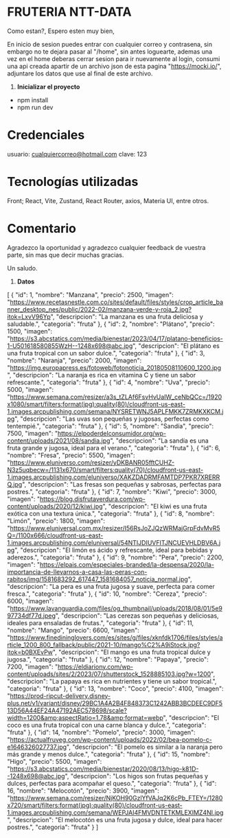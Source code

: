# FRUTERIA NTT-DATA

Como estan?,
Espero esten muy bien,

  En inicio de sesion puedes entrar con cualquier correo y contrasena, sin embargo no te dejara pasar al "/home", sin antes loguearte, ademas una vez en el home deberas cerrar sesion para ir nuevamente al login, consumi una api creada apartir de un archivo json de esta pagina "https://mocki.io/", adjuntare los datos que use al final de este archivo.


1.  **Inicializar el proyecto**

- npm install
- npm run dev

# Credenciales

usuario: cualquiercorreo@hotmail.com
clave: 123

# Tecnologías utilizadas

Front; React, Vite, Zustand, React Router, axios, Materia UI, entre otros.

# Comentario

Agradezco la oportunidad  y agradezco cualquier feedback de vuestra parte, sin mas que decir muchas gracias.

Un saludo.



1.  **Datos**

[
  {
    "id": 1,
    "nombre": "Manzana",
    "precio": 2500,
    "imagen": "https://www.recetasnestle.com.co/sites/default/files/styles/crop_article_banner_desktop_nes/public/2022-02/manzana-verde-y-roja_2.jpg?itok=LxvV96Yp",
    "descripcion": "La manzana es una fruta deliciosa y saludable.",
    "categoria": "fruta"
  },
  {
    "id": 2,
    "nombre": "Plátano",
    "precio": 1500,
    "imagen": "https://s3.abcstatics.com/media/bienestar/2023/04/17/platano-beneficios-1-U501618580855WzH--1248x698@abc.jpg",
    "descripcion": "El plátano es una fruta tropical con un sabor dulce.",
    "categoria": "fruta"
  },
  {
    "id": 3,
    "nombre": "Naranja",
    "precio": 2000,
    "imagen": "https://img.europapress.es/fotoweb/fotonoticia_20180508110600_1200.jpg",
    "descripcion": "La naranja es rica en vitamina C y tiene un sabor refrescante.",
    "categoria": "fruta"
  },
  {
    "id": 4,
    "nombre": "Uva",
    "precio": 5000,
    "imagen": "https://www.semana.com/resizer/a3s_tZLAf6FsvHvUaIW_ceNbQCc=/1920x1080/smart/filters:format(jpg):quality(80)/cloudfront-us-east-1.images.arcpublishing.com/semana/NYSRETWNJ5APLFMKK7ZRMKXKCM.jpg",
    "descripcion": "Las uvas son pequeñas y jugosas, perfectas como tentempié.",
    "categoria": "fruta"
  },
  {
    "id": 5,
    "nombre": "Sandía",
    "precio": 7500,
    "imagen": "https://elpoderdelconsumidor.org/wp-content/uploads/2021/08/sandia.jpg",
    "descripcion": "La sandía es una fruta grande y jugosa, ideal para el verano.",
    "categoria": "fruta"
  },
  {
    "id": 6,
    "nombre": "Fresa",
    "precio": 5500,
    "imagen": "https://www.eluniverso.com/resizer/yDKBANR05fftCUHZ-N3z5uqbecw=/1131x670/smart/filters:quality(70)/cloudfront-us-east-1.images.arcpublishing.com/eluniverso/XAKZDADRMFAMTDP7PKR7XRERRQ.jpg",
    "descripcion": "Las fresas son pequeñas y sabrosas, perfectas para postres.",
    "categoria": "fruta"
  },
  {
    "id": 7,
    "nombre": "Kiwi",
    "precio": 3000,
    "imagen": "https://blog.disfrutaverdura.com/wp-content/uploads/2020/12/kiwi.jpg",
    "descripcion": "El kiwi es una fruta exótica con una textura única.",
    "categoria": "fruta"
  },
  {
    "id": 8,
    "nombre": "Limón",
    "precio": 1800,
    "imagen": "https://www.eluniversal.com.mx/resizer/I56RsJoZJQzWRMajGrpFdvMvR5Q=/1100x666/cloudfront-us-east-1.images.arcpublishing.com/eluniversal/54NTIJDIUVFITJNCUEVHLDBV6A.jpg",
    "descripcion": "El limón es ácido y refrescante, ideal para bebidas y aderezos.",
    "categoria": "fruta"
  },
  {
    "id": 9,
    "nombre": "Pera",
    "precio": 2200,
    "imagen": "https://elpais.com/especiales-branded/la-despensa/2020/la-importancia-de-llevarnos-a-casa-las-peras-con-rabitos/img/1581683292_617447_1581684057_noticia_normal.jpg",
    "descripcion": "La pera es una fruta jugosa y suave, perfecta para comer fresca.",
    "categoria": "fruta"
  },
  {
    "id": 10,
    "nombre": "Cereza",
    "precio": 6000,
    "imagen": "https://www.lavanguardia.com/files/og_thumbnail/uploads/2018/08/01/5e997734df77d.jpeg",
    "descripcion": "Las cerezas son pequeñas y deliciosas, ideales para ensaladas de frutas.",
    "categoria": "fruta"
  },
  {
    "id": 11,
    "nombre": "Mango",
    "precio": 6600,
    "imagen": "https://www.finedininglovers.com/es/sites/g/files/xknfdk1706/files/styles/article_1200_800_fallback/public/2021-10/mango%C2%A9iStock.jpg?itok=b0BXEvPw",
    "descripcion": "El mango es una fruta tropical dulce y jugosa.",
    "categoria": "fruta"
  },
  {
    "id": 12,
    "nombre": "Papaya",
    "precio": 7200,
    "imagen": "https://eldiariony.com/wp-content/uploads/sites/2/2023/07/shutterstock_1528885103.jpg?w=1200",
    "descripcion": "La papaya es rica en nutrientes y tiene un sabor tropical.",
    "categoria": "fruta"
  },
  {
    "id": 13,
    "nombre": "Coco",
    "precio": 4100,
    "imagen": "https://prod-ripcut-delivery.disney-plus.net/v1/variant/disney/29BC1A4A2B4F848373C1242ABB3BCDEEC9DF513D56A44EF24A47192AEC578698/scale?width=1200&amp;aspectRatio=1.78&amp;format=webp",
    "descripcion": "El coco es una fruta tropical con una carne blanca y dulce.",
    "categoria": "fruta"
  },
  {
    "id": 14,
    "nombre": "Pomelo",
    "precio": 3000,
    "imagen": "https://actualfruveg.com/wp-content/uploads/2022/02/bea-pomelo-c-e1646326027737.jpg",
    "descripcion": "El pomelo es similar a la naranja pero más grande y menos dulce.",
    "categoria": "fruta"
  },
  {
    "id": 15,
    "nombre": "Higo",
    "precio": 5500,
    "imagen": "https://s3.abcstatics.com/media/bienestar/2020/08/13/higo-k81D--1248x698@abc.jpg",
    "descripcion": "Los higos son frutas pequeñas y dulces, perfectas para acompañar el queso.",
    "categoria": "fruta"
  },
  {
    "id": 16,
    "nombre": "Melocotón",
    "precio": 3900,
    "imagen": "https://www.semana.com/resizer/NjKOH90GzlYfVAJq2K6cPb_FTEY=/1280x720/smart/filters:format(jpg):quality(80)/cloudfront-us-east-1.images.arcpublishing.com/semana/WEPJAI4FMVDNTETKMLEXIMZ4NI.jpg",
    "descripcion": "El melocotón es una fruta jugosa y dulce, ideal para hacer postres.",
    "categoria": "fruta"
  }
]